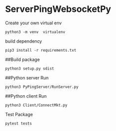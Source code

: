 # ServerPingWebsocketPy


Create your own virtual env
````
python3 -m venv  virtualenv
````

build dependency
````
pip3 install -r requirements.txt
````

##Build package
````
python3 setup.py sdist
````

##Python server
Run
````
python3 PyPingServer/RunServer.py
````

##Python client
Run 
````
python3 Client/ConnectMkt.py
````

Test Package
````
pytest tests
````